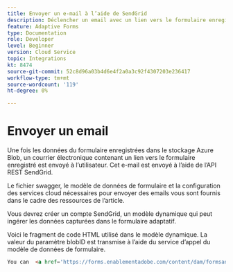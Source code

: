 ```yaml
---
title: Envoyer un e-mail à l’aide de SendGrid
description: Déclencher un email avec un lien vers le formulaire enregistré
feature: Adaptive Forms
type: Documentation
role: Developer
level: Beginner
version: Cloud Service
topic: Integrations
kt: 8474
source-git-commit: 52c8d96a03b4d6e4f2a0a3c92f4307203e236417
workflow-type: tm+mt
source-wordcount: '119'
ht-degree: 0%

---
```


# Envoyer un email

Une fois les données du formulaire enregistrées dans le stockage Azure Blob, un courrier électronique contenant un lien vers le formulaire enregistré est envoyé à l’utilisateur. Cet e-mail est envoyé à l’aide de l’API REST SendGrid.

Le fichier swagger, le modèle de données de formulaire et la configuration des services cloud nécessaires pour envoyer des emails vous sont fournis dans le cadre des ressources de l’article.

Vous devrez créer un compte SendGrid, un modèle dynamique qui peut ingérer les données capturées dans le formulaire adaptatif.


Voici le fragment de code HTML utilisé dans le modèle dynamique. La valeur du paramètre blobID est transmise à l’aide du service d’appel du modèle de données de formulaire.

```html
You can  <a href='https://forms.enablementadobe.com/content/dam/formsanddocuments/azureportalstorage/creditcardapplication/jcr:content?wcmmode=disabled&ampguid={{blobID}}'>access your application here</a> and complete it.
```


